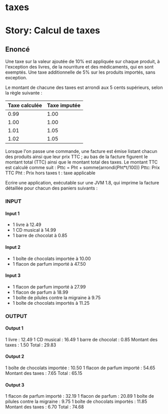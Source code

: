 taxes
=====


Story: Calcul de taxes
======================

Enoncé
------

Une taxe sur la valeur ajoutée de 10% est appliquée sur chaque produit, à l'exception des livres, de
la nourriture et des médicaments, qui en sont exemptés. Une taxe additionnelle de 5% sur les
produits importés, sans exception.

Le montant de chacune des taxes est arrondi aux 5 cents supérieurs, selon la règle suivante :

| Taxe calculée | Taxe imputée |
|---------------|--------------|
|          0.99 |         1.00 |
|          1.00 |         1.00 |
|          1.01 |         1.05 |
|          1.02 |         1.05 |

Lorsque l'on passe une commande, une facture est émise listant chacun des produits ainsi que leur
prix TTC ; au bas de la facture figurent le montant total (TTC) ainsi que le montant total des taxes.
Le montant TTC est calculé comme suit :
Pttc = Pht + somme(arrondi(Pht*t/100))
Pttc: Prix TTC
Pht : Prix hors taxes
t : taxe applicable

Ecrire une application, exécutable sur une JVM 1.8, qui imprime la facture détaillée pour chacun des
paniers suivants :

### INPUT

#### Input 1

* 1 livre à 12.49
* 1 CD musical à 14.99
* 1 barre de chocolat à 0.85

#### Input 2

* 1 boîte de chocolats importée à 10.00
* 1 flacon de parfum importé à 47.50

#### Input 3

* 1 flacon de parfum importé à 27.99
* 1 flacon de parfum à 18.99
* 1 boîte de pilules contre la migraine à 9.75
* 1 boîte de chocolats importés à 11.25

### OUTPUT

#### Output 1

1 livre : 12.49
1 CD musical : 16.49
1 barre de chocolat : 0.85
Montant des taxes : 1.50
Total : 29.83

#### Output 2

1 boîte de chocolats importée : 10.50
1 flacon de parfum importé : 54.65
Montant des taxes : 7.65
Total : 65.15

#### Output 3

1 flacon de parfum importé : 32.19
1 flacon de parfum : 20.89
1 boîte de pilules contre la migraine : 9.75
1 boîte de chocolats importés : 11.85
Montant des taxes : 6.70
Total : 74.68
